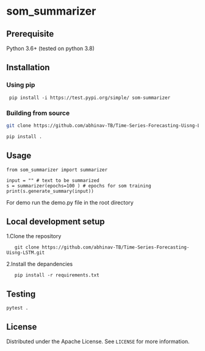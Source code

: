 # som_summarizer
## Prerequisite
Python 3.6+ (tested on python 3.8)

## Installation

### Using pip
``` pip install -i https://test.pypi.org/simple/ som-summarizer```

### Building from source


   ```sh
   git clone https://github.com/abhinav-TB/Time-Series-Forecasting-Uisng-LSTM.git
   ```
   ```sh
   pip install .
   ```

## Usage
```
from som_summarizer import summarizer

input = "" # text to be summarized
s = summarizer(epochs=100 ) # epochs for som training
print(s.generate_summary(input))
```
For  demo run the demo.py file in the root directory
## Local development setup

1.Clone the repository
```
   git clone https://github.com/abhinav-TB/Time-Series-Forecasting-Uisng-LSTM.git
```
2.Install the depandencies

```
   pip install -r requirements.txt
```
## Testing

```
pytest .
```
##  License

Distributed under the Apache License. See `LICENSE` for more information.

